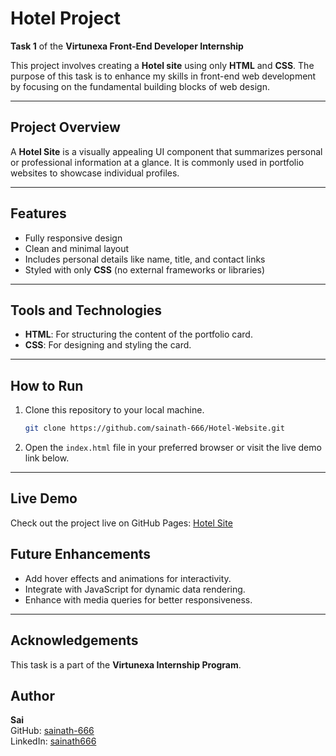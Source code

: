 # Hotel Project  

**Task 1** of the **Virtunexa Front-End Developer Internship**  

This project involves creating a **Hotel site** using only **HTML** and **CSS**. The purpose of this task is to enhance my skills in front-end web development by focusing on the fundamental building blocks of web design.  

---

## Project Overview  

A **Hotel Site** is a visually appealing UI component that summarizes personal or professional information at a glance. It is commonly used in portfolio websites to showcase individual profiles.  

---

## Features  

- Fully responsive design  
- Clean and minimal layout  
- Includes personal details like name, title, and contact links  
- Styled with only **CSS** (no external frameworks or libraries)  

---

## Tools and Technologies  

- **HTML**: For structuring the content of the portfolio card.  
- **CSS**: For designing and styling the card.  

---

## How to Run  

1. Clone this repository to your local machine.  
   ```bash  
   git clone https://github.com/sainath-666/Hotel-Website.git  
2. Open the `index.html` file in your preferred browser or visit the live demo link below.

---

## Live Demo

Check out the project live on GitHub Pages: [Hotel Site](https://sainath-666.github.io/Hotel-Website/)

## Future Enhancements

- Add hover effects and animations for interactivity.
- Integrate with JavaScript for dynamic data rendering.
- Enhance with media queries for better responsiveness.

---

## Acknowledgements

This task is a part of the **Virtunexa Internship Program**.

## Author

**Sai**  
GitHub: [sainath-666](https://github.com/sainath-666)  
LinkedIn: [sainath666](https://www.linkedin.com/in/sainath666)
